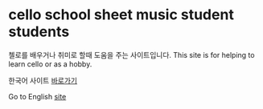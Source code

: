 # cello school sheet music student students
<p>첼로를 배우거나 취미로 할때 도움을 주는 사이트입니다. This site is for helping to learn cello or as a hobby.</p>
<p>한국어 사이트 <a href="kr.home.html">바로가기</a></p>
<p>Go to English <a href="en.home.html">site</a></p>
